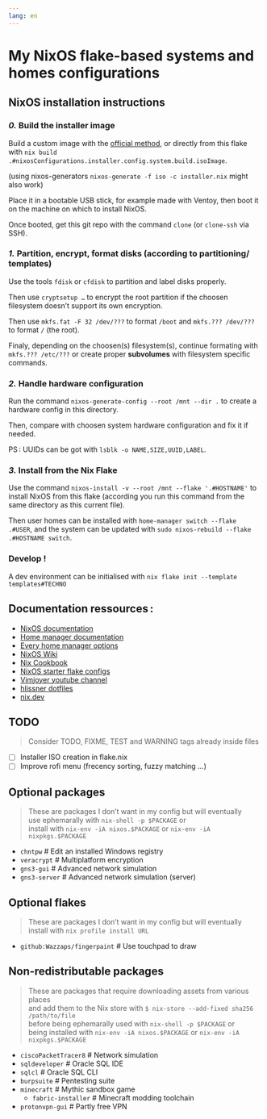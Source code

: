 ```yaml
---
lang: en
---
```


# My NixOS flake-based systems and homes configurations

## NixOS installation instructions

### _0._ Build the installer image

Build a custom image with the
[official method](https://nixos.org/manual/nixos/unstable/#sec-building-image),
or directly from this flake with
`nix build .#nixosConfigurations.installer.config.system.build.isoImage`.

(using nixos-generators `nixos-generate -f iso -c installer.nix` might also work)

Place it in a bootable USB stick, for example made with Ventoy, then boot it
on the machine on which to install NixOS.

Once booted, get this git repo with the command `clone` (or `clone-ssh` via SSH).

### _1._ Partition, encrypt, format disks (according to partitioning/ templates)

Use the tools `fdisk` or `cfdisk` to partition and label disks properly.

Then use `cryptsetup …` to encrypt the root partition if the choosen
filesystem doesn’t support its own encryption.

Then use `mkfs.fat -F 32 /dev/???` to format `/boot` and `mkfs.??? /dev/???` to
format `/` (the root).

Finaly, depending on the choosen(s) filesystem(s), continue formating with
`mkfs.??? /etc/???` or create proper **subvolumes** with filesystem specific
commands.

### _2._ Handle hardware configuration

Run the command `nixos-generate-config --root /mnt --dir .` to create a hardware
config in this directory.

Then, compare with choosen system hardware configuration and fix it if needed.

PS : UUIDs can be got with `lsblk -o NAME,SIZE,UUID,LABEL`.

### _3._ Install from the Nix Flake

Use the command `nixos-install -v --root /mnt --flake '.#HOSTNAME'` to install
NixOS from this flake (according you run this command from the same directory
as this current file).

Then user homes can be installed with `home-manager switch --flake .#USER`,
and the system can be updated with `sudo nixos-rebuild --flake .#HOSTNAME switch`.

### Develop !

A dev environment can be initialised with `nix flake init --template templates#TECHNO`

## Documentation ressources :

- [NixOS documentation](https://nixos.org/manual/nixos/stable/#sec-building-image)
- [Home manager documentation](https://nix-community.github.io/home-manager/index.html#ch-nix-flakes)
- [Every home manager options](https://nix-community.github.io/home-manager/options.html)
- [NixOS Wiki](https://nixos.wiki/wiki/Flakes)
- [Nix Cookbook](https://nixos.wiki/wiki/Nix_Cookbook)
- [NixOS starter flake configs](https://github.com/Misterio77/nix-starter-configs/tree/main)
- [Vimjoyer youtube channel](https://www.youtube.com/watch?v=bjTxiFLSNFA&list=PLko9chwSoP-15ZtZxu64k_CuTzXrFpxPE)
- [hlissner dotfiles](https://github.com/hlissner/dotfiles)
- [nix.dev](https://nix.dev)

## TODO

> Consider TODO, FIXME, TEST and WARNING tags already inside files

- [ ] Installer ISO creation in flake.nix
- [ ] Improve rofi menu (frecency sorting, fuzzy matching …)

## Optional packages

> These are packages I don’t want in my config but will eventually \
> use ephemarally with `nix-shell -p $PACKAGE` or \
> install with `nix-env -iA nixos.$PACKAGE` or `nix-env -iA nixpkgs.$PACKAGE`

- `chntpw` # Edit an installed Windows registry
- `veracrypt` # Multiplatform encryption
- `gns3-gui` # Advanced network simulation
- `gns3-server` # Advanced network simulation (server)

## Optional flakes

> These are packages I don’t want in my config but will eventually \
> install with `nix profile install URL`

- `github:Wazzaps/fingerpaint` # Use touchpad to draw

## Non-redistributable packages

> These are packages that require downloading assets from various places \
> and add them to the Nix store with `$ nix-store --add-fixed sha256 /path/to/file` \
> before being ephemarally used with `nix-shell -p $PACKAGE` or \
> being installed with `nix-env -iA nixos.$PACKAGE` or `nix-env -iA nixpkgs.$PACKAGE`

- `ciscoPacketTracer8` # Network simulation
- `sqldeveloper` # Oracle SQL IDE
- `sqlcl` # Oracle SQL CLI
- `burpsuite` # Pentesting suite
- `minecraft` # Mythic sandbox game
  - `fabric-installer` # Minecraft modding toolchain
- `protonvpn-gui` # Partly free VPN
